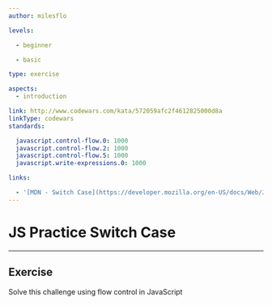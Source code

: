 ```yaml
---
author: milesflo

levels:

  - beginner

  - basic

type: exercise

aspects:
  - introduction

link: http://www.codewars.com/kata/572059afc2f4612825000d8a
linkType: codewars
standards:

  javascript.control-flow.0: 1000
  javascript.control-flow.2: 1000
  javascript.control-flow.5: 1000
  javascript.write-expressions.0: 1000

links:

  - '[MDN - Switch Case](https://developer.mozilla.org/en-US/docs/Web/JavaScript/Reference/Statements/switch)'
---
```


# JS Practice Switch Case

---
## Exercise

Solve this challenge using flow control in JavaScript

